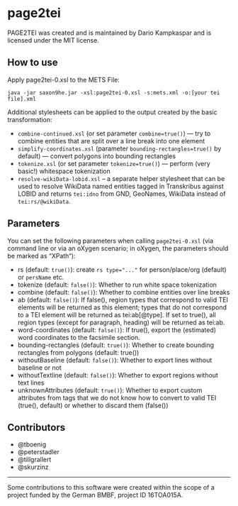 # page2tei
PAGE2TEI was created and is maintained by Dario Kampkaspar and is licensed under the MIT license.

## How to use
Apply page2tei-0.xsl to the METS File:

```
java -jar saxon9he.jar -xsl:page2tei-0.xsl -s:mets.xml -o:[your tei file].xml
```

Additional stylesheets can be applied to the output created by the basic transformation:
- `combine-continued.xsl` (or set parameter `combine=true()`) — try to combine entities that are split over a line break into one element
- `simplify-coordinates.xsl` (parameter `bounding-rectangles=true()` by default) — convert polygons into bounding rectangles
- `tokenize.xsl` (or set parameter `tokenize=true()`) — perform (very basic!) whitespace tokenization
- `resolve-wikiData-lobid.xsl` – a separate helper stylesheet that can be used to resolve WikiData named entities tagged in Transkribus against LOBID and returns `tei:idno` from GND, GeoNames, WikiData instead of `tei:rs/@wikiData`. 

## Parameters
You can set the following parameters when calling `page2tei-0.xsl` (via command line or via an oXygen scenario; in oXygen, the parameters should be marked as “XPath“):

- rs (default: `true()`): create `rs type="..."` for person/place/org (default) or `persName` etc.
- tokenize (default: `false()`): Whether to run white space tokenization
- combine (default: `false()`): Whether to combine entities over line breaks
- ab (default: `false()`): If false(), region types that correspond to valid TEI elements will be returned as 
         this element; types that do not correspond to a TEI element will be returned as
         tei:ab[@type]. If set to true(), all region types (except for paragraph, heading) will be
         returned as tei:ab.
- word-coordinates (default: `false()`): If true(), export the (estimated) word coordinates to the facsimile section.
- bounding-rectangles (default: `true()`): Whether to create bounding rectangles from polygons (default: true())
- withoutBaseline (default: `false()`): Whether to export lines without baseline or not
- withoutTextline (default: `false()`): Whether to export regions without text lines
- unknownAttributes (default: `true()`): Whether to export custom attributes from tags that we do not know how to convert to valid TEI (true(), default) or whether to discard them (false())


## Contributors
- @tboenig
- @peterstadler
- @tillgrallert
- @skurzinz

---

Some contributions to this software were created within the scope of a project funded by the German BMBF, project ID 16TOA015A.

